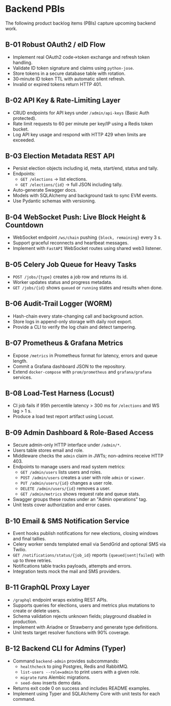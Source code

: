# Backend PBIs

The following product backlog items (PBIs) capture upcoming backend work.

## B-01 Robust OAuth2 / eID Flow
- Implement real OAuth2 code→token exchange and refresh token handling.
- Validate ID token signature and claims using `python-jose`.
- Store tokens in a secure database table with rotation.
- 30‑minute ID token TTL with automatic silent refresh.
- Invalid or expired tokens return HTTP 401.

## B-02 API Key & Rate-Limiting Layer
- CRUD endpoints for API keys under `/admin/api-keys` (Basic Auth protected).
- Rate limit requests to 60 per minute per key/IP using a Redis token bucket.
- Log API key usage and respond with HTTP 429 when limits are exceeded.

## B-03 Election Metadata REST API
- Persist election objects including id, meta, start/end, status and tally.
- Endpoints:
  - `GET /elections` → list elections.
  - `GET /elections/{id}` → full JSON including tally.
- Auto-generate Swagger docs.
- Models with SQLAlchemy and background task to sync EVM events.
- Use Pydantic schemas with versioning.

## B-04 WebSocket Push: Live Block Height & Countdown
- WebSocket endpoint `/ws/chain` pushing `{block, remaining}` every 3 s.
- Support graceful reconnects and heartbeat messages.
- Implement with `FastAPI` WebSocket routes using shared web3 listener.

## B-05 Celery Job Queue for Heavy Tasks
- `POST /jobs/{type}` creates a job row and returns its id.
- Worker updates status and progress metadata.
- `GET /jobs/{id}` shows `queued` or `running` states and results when done.

## B-06 Audit-Trail Logger (WORM)
- Hash-chain every state-changing call and background action.
- Store logs in append-only storage with daily root export.
- Provide a CLI to verify the log chain and detect tampering.

## B-07 Prometheus & Grafana Metrics
- Expose `/metrics` in Prometheus format for latency, errors and queue length.
- Commit a Grafana dashboard JSON to the repository.
- Extend `docker-compose` with `prom/prometheus` and `grafana/grafana` services.

## B-08 Load-Test Harness (Locust)
- CI job fails if 95th percentile latency > 300 ms for `/elections` and WS lag > 1 s.
- Produce a load test report artifact using Locust.

## B-09 Admin Dashboard & Role-Based Access
- Secure admin-only HTTP interface under `/admin/*`.
- Users table stores email and role.
- Middleware checks the `admin` claim in JWTs; non-admins receive HTTP 403.
- Endpoints to manage users and read system metrics:
  - `GET /admin/users` lists users and roles.
  - `POST /admin/users` creates a user with role `admin` or `viewer`.
  - `PUT /admin/users/{id}` changes a user role.
  - `DELETE /admin/users/{id}` removes a user.
  - `GET /admin/metrics` shows request rate and queue stats.
- Swagger groups these routes under an "Admin operations" tag.
- Unit tests cover authorization and error cases.

## B-10 Email & SMS Notification Service
- Event hooks publish notifications for new elections, closing windows and final tallies.
- Celery worker sends templated email via SendGrid and optional SMS via Twilio.
- `GET /notifications/status/{job_id}` reports `{queued|sent|failed}` with up to three retries.
- Notifications table tracks payloads, attempts and errors.
- Integration tests mock the mail and SMS providers.

## B-11 GraphQL Proxy Layer
- `/graphql` endpoint wraps existing REST APIs.
- Supports queries for elections, users and metrics plus mutations to create or delete users.
- Schema validation rejects unknown fields; playground disabled in production.
- Implement with Ariadne or Strawberry and generate type definitions.
- Unit tests target resolver functions with 90% coverage.

## B-12 Backend CLI for Admins (Typer)
- Command `backend-admin` provides subcommands:
  - `healthcheck` to ping Postgres, Redis and RabbitMQ.
  - `list-users --role=admin` to print users with a given role.
  - `migrate` runs Alembic migrations.
  - `seed-demo` inserts demo data.
- Returns exit code 0 on success and includes README examples.
- Implement using Typer and SQLAlchemy Core with unit tests for each command.

